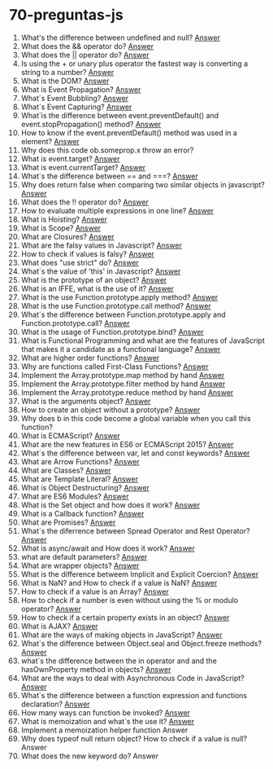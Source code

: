# 70-preguntas-js

1. What's the difference between undefined and null? [Answer](https://youtu.be/dUqOUQ3TJdY)
2. What does the && operator do? [Answer](https://youtu.be/ewm6Pib_b6Q)  
3. What does the || operator do? [Answer](https://youtu.be/_6cUF3N8PBI)
4. Is using the + or unary plus operator the fastest way is converting a string to a number? [Answer](https://youtu.be/G7iNwtnWflI)
5. What is the DOM? [Answer](https://youtu.be/j9ChJ9VQYxc)
6. What is Event Propagation? [Answer](https://youtu.be/sRFHkKyOrYo)  
7. What´s Event Bubbling? [Answer](https://youtu.be/Y4vYFPy1MjI)  
8. What´s Event Capturing? [Answer](https://youtu.be/kXrXO1HC0hE)  
9. What´is the difference between event.preventDefault() and event.stopPropagation() method? [Answer](https://youtu.be/Dqg0Hr9UyLc)  
10. How to know if the event.preventDefault() method was used in a element? [Answer](https://youtu.be/FSn9KuNry6w) 
11. Why does this code ob.someprop.x throw an error?   
12. What is event.target? [Answer](https://youtu.be/om-gKzg9H7w)  
13. What is event.currentTarget? [Answer](https://youtu.be/S69JasC1VqQ)  
14. What´s the difference between == and ===? [Answer](https://youtu.be/pfKPlHzWHcQ)  
15. Why does return false when comparing two similar objects in javascript? [Answer](https://youtu.be/1GHmtG_VF0s)  
16. What does the !! operator do? [Answer](https://youtu.be/Jl-COAdIumE)
17. How to evaluate multiple expressions in one line? [Answer](https://youtu.be/mXxDIZvJTrY)
18. What is Hoisting? [Answer](https://youtu.be/X84DK7NMFR0)
19. What is Scope? [Answer](https://youtu.be/q-RkTSCTuk8)
20. What are Closures? [Answer](https://youtu.be/4NGk1gq4Z-4)
21. What are the falsy values in Javascript? [Answer](https://youtu.be/O227BKwjMeA)
22. How to check if values is falsy? [Answer](https://youtu.be/46LQcqlEjaM)
23. What does "use strict" do? [Answer](https://youtu.be/mXxDIZvJTrY)
24. What´s the value of 'this' in Javascript? [Answer](https://youtu.be/Tto4As6txkw)
25. What is the prototype of an object? [Answer](https://youtu.be/PhcnOkVoMyE)
26. What is an IFFE, what is the use of it? [Answer](https://youtu.be/QC_2tu5R_ok)
27. What is the use Function.prototype.apply method? [Answer](https://youtu.be/yJsH-HgKBIA)
28. What is the use Function.prototype.call method? [Answer](https://youtu.be/kB_M-RcP0OE)
29. What´s the difference between Function.prototype.apply and Function.prototype.call? [Answer](https://youtu.be/ZQGBKlmop7M)
30. What is the usage of Function.prototype.bind? [Answer](https://youtu.be/3hVhFu-GAp8)
31. What is Functional Programming and what are the features of JavaScript that makes it a candidate as a functional language? [Answer](https://youtu.be/0gD5AHryeQ8)
32. What are higher order functions? [Answer](https://youtu.be/cLPLxzBWCqg)
33. Why are functions called First-Class Functions? [Answer](https://youtu.be/lrgnl06rVok)
34. Implement the Array.prototype.map method by hand [Answer](https://youtu.be/nd9JButJ01c)
35. Implement the Array.prototype.filter method by hand [Answer](https://youtu.be/lu4xUAxKsZU)
36. Implement the Array.prototype.reduce method by hand [Answer](https://youtu.be/wKsR1dtWMu4)
37. What is the arguments object? [Answer](https://youtu.be/SlOErfSw9Ck)
38. How to create an object without a prototype? [Answer](https://youtu.be/sKycLqyHeJs)
39. Why does b in this code become a global variable when you call this function?  
40. What is ECMAScript? [Answer](https://youtu.be/sFfZxDKS5_s)
41. What are the new features in ES6 or ECMAScript 2015? [Answer](https://youtu.be/q4x_Ih8F7JU)
42. What´s the difference between var, let and const keywords? [Answer](https://youtu.be/kI4sx_7h-AU)
43. What are Arrow Functions? [Answer](https://youtu.be/vSaDo_6Y9EU)
44. What are Classes? [Answer](https://youtu.be/CGQw6KVmC0w)
45. What are Template Literal? [Answer](https://youtu.be/HSi59Vbcgck)
46. What is Object Destructuring? [Answer](https://youtu.be/dTZk9yv2Bp0)
47. What are ES6 Modules? [Answer](https://youtu.be/CkXs9R9JMbA)
48. What is the Set object and how does it work? [Answer](https://youtu.be/0rHYrnDCMsc)
49.  What is a Callback function? [Answer](https://youtu.be/8KVT2aViRdQ)
50.  What are Promises? [Answer](https://youtu.be/flCHV-zZGsY)
51.  What´s the diferrence between Spread Operator and Rest Operator? [Answer](https://youtu.be/DPcytjW763c)
52.  What is async/await and How does it work? [Answer](https://youtu.be/go_98w1k_IU)
53.  what are default parameters? [Answer](https://youtu.be/lwtSn8cXHMI)
54.  What are wrapper objects? [Answer](https://youtu.be/VvJbI19r8aM)
55.  What is the difference betweem Implicit and Explicit Coercion? [Answer](https://youtu.be/oT2-MLYyudo)
56.  What is NaN? and How to check if a value is NaN? [Answer](https://youtu.be/v4aJ8lX9luw)
57.  How to check if a value is an Array? [Answer](https://youtu.be/s6jaHWafZ8I)
58.  How to check if a number is even without using the % or modulo operator? [Answer](https://youtu.be/nGv0R71EehE)
59.  How to check if a certain property exists in an object? [Answer](https://youtu.be/5Ln1pqJmONA)
60.  What is AJAX? [Answer](https://youtu.be/ZQcEQWmNj04)
61.  What are the ways of making objects in JavaScript? [Answer](https://youtu.be/nJDHk3VNB8Y)
62.  What´s the difference between Object.seal and Object.freeze methods? [Answer](https://youtu.be/NVZA9A6Zayw)
63.  what´s the difference between the in operator and and the hasOwnProperty method in objects? [Answer](https://youtu.be/CWwLSfLaEP0)
64.  What are the ways to deal with Asynchronous Code in JavaScript? [Answer](https://youtu.be/Jn1fyGNZNG0)
65.  What´s the difference between a function expression and functions declaration? [Answer](https://youtu.be/iDVBhU0DWp8)
66.  How many ways can function be invoked? [Answer](https://youtu.be/W0RlM6Z2Fc4)
67.  What is memoization and what´s the use it? [Answer](https://youtu.be/id31bz0alJY)
68.  Implement a memoization helper function Answer
69.  Why does typeof null return object? How to check if a value is null? Answer
70.  What does the new keyword do? Answer
